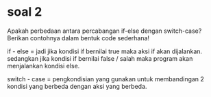 # soal 2
Apakah perbedaan antara percabangan if-else dengan switch-case? Berikan contohnya dalam bentuk code sederhana!

  if - else = jadi jika kondisi if bernilai true maka aksi if akan dijalankan. sedangkan jika kondisi if bernilai false / salah maka program akan menjalankan kondisi else. 

  switch - case = pengkondisian yang gunakan untuk membandingan 2 kondisi yang berbeda dengan aksi yang berbeda.